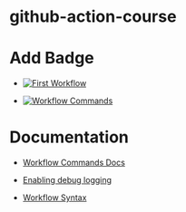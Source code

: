 # github-action-course

# Add Badge

- [![First Workflow](https://github.com/playpen-courses/github-action-course/actions/workflows/first-workflow.yml/badge.svg?branch=main)](https://github.com/playpen-courses/github-action-course/actions/workflows/first-workflow.yml)

- [![Workflow Commands](https://github.com/playpen-courses/github-action-course/actions/workflows/wf-commands.yml/badge.svg?branch=main)](https://github.com/playpen-courses/github-action-course/actions/workflows/wf-commands.yml)

# Documentation
- [Workflow Commands Docs](https://docs.github.com/en/actions/writing-workflows/choosing-what-your-workflow-does/workflow-commands-for-github-actions)

- [Enabling debug logging](https://docs.github.com/en/actions/monitoring-and-troubleshooting-workflows/troubleshooting-workflows/enabling-debug-logging)

- [Workflow Syntax](https://docs.github.com/en/actions/writing-workflows/workflow-syntax-for-github-actions)